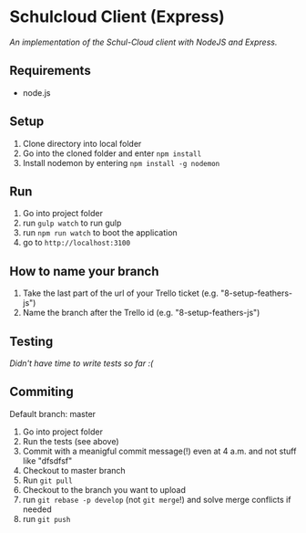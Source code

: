 # Schulcloud Client (Express)
_An implementation of the Schul-Cloud client with NodeJS and Express._

## Requirements

* node.js

## Setup

1. Clone directory into local folder
2. Go into the cloned folder and enter `npm install`
3. Install nodemon by entering `npm install -g nodemon`

## Run

1. Go into project folder
2. run `gulp watch` to run gulp
3. run `npm run watch` to boot the application
4. go to `http://localhost:3100`

## How to name your branch

1. Take the last part of the url of your Trello ticket (e.g. "8-setup-feathers-js")
2. Name the branch after the Trello id (e.g. "8-setup-feathers-js")

## Testing

_Didn't have time to write tests so far :(_

## Commiting

Default branch: master

1. Go into project folder
2. Run the tests (see above)
3. Commit with a meanigful commit message(!) even at 4 a.m. and not stuff like "dfsdfsf"
4. Checkout to master branch
5. Run `git pull`
6. Checkout to the branch you want to upload
7. run `git rebase -p develop` (not `git merge`!) and solve merge conflicts if needed
8. run `git push`
